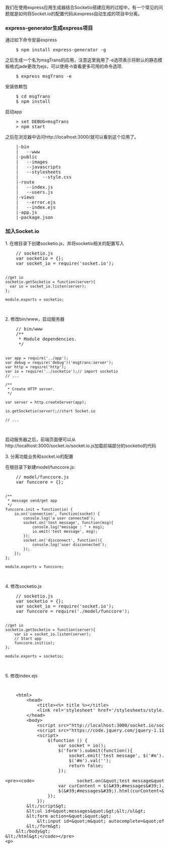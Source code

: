 <p>我们在使用express应用生成器结合Socketio搭建应用的过程中，有一个常见的问题就是如何将Socket.io的配置代码从express自动生成的项目中分离。</p>

<h3>express-generator生成express项目</h3>
<p>通过如下命令安装express</p>
<pre>
	$ npm install express-generator -g
</pre>
<p>之后生成一个名为msgTrans的应用，注意这里我用了-e选项表示将默认的静态模板格式jade更改为ejs，可以使用-h查看更多可用的命令选项.</p>
<pre>
	$ express msgTrans -e
</pre>
<p>安装依赖包</p>
<pre>
	$ cd msgTrans
	$ npm install
</pre>
<p>启动app</p>
<pre>
	> set DEBUG=msgTrans
	> npm start
</pre>
<p>之后在浏览器中访问http://localhost:3000/就可以看到这个应用了。</p>
<pre>
	|-bin
	|   --www
	|-public
	|   --images
	|   --javascripts
	|   --stylesheets
	|         --style.css
	|-route
	|   --index.js
	|   --users.js
	|-views
	|   --error.ejs
	|   --index.ejs
	|-app.js
	|-package.json
</pre>

<h3>加入Socket.io</h3>
<p>1. 在根目录下创建socketio.js，并将socketio相关的配置写入</p>
<pre>
	// socketio.js
	var socketio = {};
	var socket_io = require('socket.io');

	//get io
	socketio.getSocketio = function(server){
	  var io = socket_io.listen(server);
	};

	module.exports = socketio;
</pre>
<p>2. 修改bin/www，启动服务器</p>
<pre>
	// bin/www
	/**
	 * Module dependencies.
	 */

	var app = require('../app');
	var debug = require('debug')('msgtrans:server');
	var http = require('http');
	var io = require('../socketio');// import socketio
	// ...

	/**
	 * Create HTTP server.
	 */

	var server = http.createServer(app);

	io.getSocketio(server);//start Socket.io

	// ...
</pre>
<p>启动服务器之后，前端页面便可以从http://localhost:3000/socket.io/socket.io.js加载前端部分的socketio的代码</p>
<p>3. 分离功能业务和socket.io的配置</p>
<p>在根目录下新建model/funccore.js:</p>
<pre>
	// model/funccore.js
	var funccore = {};

	/**
	 * message send/get app
	 */
	funccore.init = function(io) {
		io.on('connection', function(socket) {
			console.log('a user connected');
			socket.on('test message', function(msg){
				console.log("message : " + msg);
				io.emit('test message', msg);
			});
			socket.on('disconnect', function(){
				console.log('user disconnected');
			});
		});
	};

	module.exports = funccore;
</pre>
<p>4. 修改socketio.js</p>
<pre>
	// socketio.js
	var socketio = {};
	var socket_io = require('socket.io');
	var funccore = require('./model/funccore');

	//get io
	socketio.getSocketio = function(server){
		var io = socket_io.listen(server);
		// Start app
		funccore.init(io);
	};

	module.exports = socketio;
</pre>
<p>5. 修改index.ejs</p>
<pre><xmp>
	<html>
		<head>
			<title><%= title %></title>
			<link rel='stylesheet' href='/stylesheets/style.css' />
		</head>
		<body>
			<script src="http://localhost:3000/socket.io/socket.io.js"></script>
			<script src="https://code.jquery.com/jquery-1.11.1.js"></script>
			<script>
				$(function () {
					var socket = io();
					$('form').submit(function(){
						socket.emit('test message', $('#m').val());
						$('#m').val('');
						return false;
					});
					
					socket.on("test message", function(obj) {
						var curContent = $('#messages').html();
						$('#messages').html(curContent+'<li>'+obj+'</li>');
					});
				});
			</script>
			<ul id="messages"></ul>
			<form action="">
				<input id="m" autocomplete="off" /><button>Send</button>
			</form>
		</body>
	</html>
</xmp></pre>
